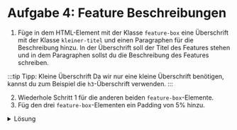 # Aufgabe 4: Feature Beschreibungen

1. Füge in dem HTML-Element mit der Klasse `feature-box` eine Überschrift mit der Klasse `kleiner-titel` und einen Paragraphen für die Beschreibung hinzu. In der Überschrift soll der Titel des Features stehen und in dem Paragraphen sollst du die Beschreibung des Features schreiben.

:::tip Tipp: Kleine Überschrift
Da wir nur eine kleine Überschrift benötigen, kannst du zum Beispiel die `h3`-Überschrift verwenden.
:::

2. Wiederhole Schritt 1 für die anderen beiden `feature-box`-Elemente.
3. Füg den drei `feature-box`-Elementen ein Padding von 5% hinzu.

<details>
<summary>Lösung</summary>

#### index.html (eine Feature Box)

```html
<div class="feature-box col-lg-4">
  <!-- Hier spezifizieren wir die Überschriften und die Beschreibungen der Features -->
  <h3 class="kleiner-titel">Die beste App aller Zeiten</h3>
  <p>
    Die beste App aller Zeiten. Die beste App aller Zeiten. Die beste App aller
    Zeiten.
  </p>
</div>
```

#### styles.css

```css
.feature-box {
  padding: 5%;
}
```

</details>
